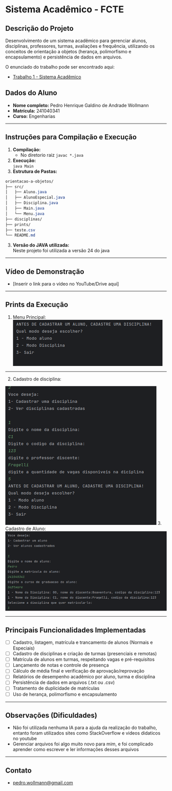 # Sistema Acadêmico - FCTE

## Descrição do Projeto

Desenvolvimento de um sistema acadêmico para gerenciar alunos, disciplinas, professores, turmas, avaliações e frequência, utilizando os conceitos de orientação a objetos (herança, polimorfismo e encapsulamento) e persistência de dados em arquivos.

O enunciado do trabalho pode ser encontrado aqui:
- [Trabalho 1 - Sistema Acadêmico](https://github.com/lboaventura25/OO-T06_2025.1_UnB_FCTE/blob/main/trabalhos/ep1/README.md)

## Dados do Aluno

- **Nome completo:** Pedro Henrique Galdino de Andrade Wollmann
- **Matrícula:** 241040341
- **Curso:** Engenharias
---

## Instruções para Compilação e Execução

1. **Compilação:**  
   - No diretorio raiz
      ```javac *.java```
2. **Execução:**  
      ````java Main````
3. **Estrutura de Pastas:**  
```css
orientacao-a-objetos/
├── src/
│   ├── Aluno.java
│   ├── AlunoEspecial.java
│   ├── Disciplina.java
│   ├── Main.java
│   └── Menu.java
├── disciplinas/             
├── prints/                
├── teste.csv                 
└── README.md

```
3. **Versão do JAVA utilizada:**  
   Neste projeto foi utilizada a versão 24 do java
---

## Vídeo de Demonstração

- [Inserir o link para o vídeo no YouTube/Drive aqui]

---

## Prints da Execução

1. Menu Principal:  
   ![Menu principal](prints/menu_principal.png)
---
2. Cadastro de disciplina:

![Menu cadastro disciplina](prints/cadastro_disciplina.png)
3. Cadastro de Aluno:  
   ![Menu cadastro do aluno](prints/cadastro_aluno.png)




---

## Principais Funcionalidades Implementadas

- [ ] Cadastro, listagem, matrícula e trancamento de alunos (Normais e Especiais)
- [ ] Cadastro de disciplinas e criação de turmas (presenciais e remotas)
- [ ] Matrícula de alunos em turmas, respeitando vagas e pré-requisitos
- [ ] Lançamento de notas e controle de presença
- [ ] Cálculo de média final e verificação de aprovação/reprovação
- [ ] Relatórios de desempenho acadêmico por aluno, turma e disciplina
- [ ] Persistência de dados em arquivos (.txt ou .csv)
- [ ] Tratamento de duplicidade de matrículas
- [ ] Uso de herança, polimorfismo e encapsulamento

---

## Observações (Dificuldades)

- Não foi utilizada nenhuma IA para a ajuda da realização do trabalho, entanto foram utilizados sites como StackOverflow e videos didaticos no youtube
- Gerenciar arquivos foi algo muito novo para mim, e foi complicado aprender como escrever e ler informações desses arquivos


---

## Contato

- pedro.wollmann@gmail.com
